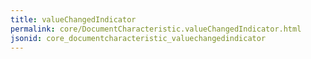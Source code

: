 ```yaml
---
title: valueChangedIndicator
permalink: core/DocumentCharacteristic.valueChangedIndicator.html
jsonid: core_documentcharacteristic_valuechangedindicator
---
```

